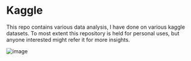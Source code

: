 # Kaggle
This repo contains various data analysis, I have done on various kaggle datasets. To most extent this repository is held for personal uses, but anyone interested might refer it for more insights.

![image](https://github.com/beingamanforever/Kaggle/assets/121532863/5bd74acc-119f-4239-ac70-af35cb22c68c)
